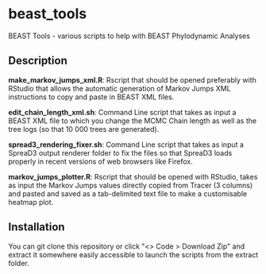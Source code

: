 # beast_tools
BEAST Tools - various scripts to help with BEAST Phylodynamic Analyses

## Description

**make_markov_jumps_xml.R**: Rscript that should be opened preferably with RStudio that allows the automatic generation of Markov Jumps XML instructions to copy and paste in BEAST XML files.

**edit_chain_length_xml.sh**: Command Line script that takes as input a BEAST XML file to which you change the MCMC Chain length as well as the tree logs (so that 10 000 trees are generated).

**spread3_rendering_fixer.sh**: Command Line script that takes as input a SpreaD3 output renderer folder to fix the files so that SpreaD3 loads properly in recent versions of web browsers like Firefox.

**markov_jumps_plotter.R**: Rscript that should be opened with RStudio, takes as input the Markov Jumps values directly copied from Tracer (3 columns) and pasted and saved as a tab-delimited text file to make a customisable heatmap plot.

## Installation

You can git clone this repository or click "<> Code > Download Zip" and extract it somewhere easily accessible to launch the scripts from the extract folder.

